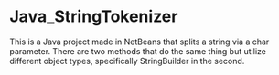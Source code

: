 # Java_StringTokenizer

This is a Java project made in NetBeans that splits a string via a char parameter. There are two methods that do the same thing but utilize different object types, specifically StringBuilder in the second.
